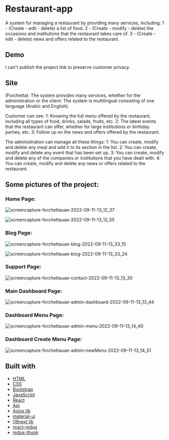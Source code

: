# Restaurant-app

A system for managing a restaurant by providing many services, including: 1 - (Create - edit - delete) a list of food. 2 - (Create - modify - delete) the occasions and institutions that the restaurant takes care of. 3 - (Create - edit - delete) news and offers related to the restaurant.


## Demo
I can't publish the project link to preserve customer privacy.



## Site
(Forchetta): The system provides many services, whether for the administration or the client:
The system is multilingual consisting of one language (Arabic and English).

Customer can see:
1: Knowing the full menu offered by the restaurant, including all types of food, drinks, salads, fruits, etc.
2: The latest events that the restaurant can offer, whether for large institutions or birthday parties, etc.
3: Follow up on the news and offers offered by the restaurant.

The administration can manage all these things:
1: You can create, modify and delete any meal and add it to its section in the list.
2: You can create, modify and delete any event that has been set up.
3: You can create, modify and delete any of the companies or institutions that you have dealt with.
4: You can create, modify and delete any news or offers related to the restaurant.


## Some pictures of the project:
### Home Page:

![screencapture-forchettauae-2022-09-11-13_12_37](https://user-images.githubusercontent.com/67224257/189524982-725c73ea-f751-4d46-b823-ca745b307e24.png)

![screencapture-forchettauae-2022-09-11-13_12_55](https://user-images.githubusercontent.com/67224257/189525015-45389f36-087d-4763-95b2-ebebf468af64.png)

### Blog Page:

![screencapture-forchettauae-blog-2022-09-11-13_33_15](https://user-images.githubusercontent.com/67224257/189525157-2f48fe8a-d7bc-4b67-b6f1-cc7b76d12413.png)

![screencapture-forchettauae-blog-2022-09-11-13_33_24](https://user-images.githubusercontent.com/67224257/189525168-0e1acf25-d98b-4363-932a-21b376d3a118.png)

### Support Page:

![screencapture-forchettauae-contact-2022-09-11-13_13_30](https://user-images.githubusercontent.com/67224257/189525056-b6c157dc-4c43-4204-9c3a-fd0fe3e2cba4.png)

### Main Dashboard Page:

![screencapture-forchettauae-admin-dashboard-2022-09-11-13_13_44](https://user-images.githubusercontent.com/67224257/189525303-1c2c8626-cfb7-4c11-a3cf-170cc6490822.png)

### Dashboard Menu Page:

![screencapture-forchettauae-admin-menu-2022-09-11-13_14_40](https://user-images.githubusercontent.com/67224257/189525319-01abf47a-4ec9-4ad4-b9bd-5d56c16560df.png)


### Dashboard Create Menu Page:
![screencapture-forchettauae-admin-newMenu-2022-09-11-13_14_51](https://user-images.githubusercontent.com/67224257/189525325-568b5dc7-4a59-41f0-a15e-12296bfc0083.png)




## Built with 

- [HTML](https://html.com/)
- [CSS](https://css-tricks.com/) 
- [Bootstrap](http://getbootstrap.com/)
- [JavaScript](https://www.javascript.com/)
- [React](https://reactjs.org/)
- [Api](http://getbootstrap.com/)
- [Axios lib](https://www.api.org/)
- [material-ui](https://mui.com/)
- [i18next lib]([https://mui.com/](https://www.i18next.com/))
- [react-redux](https://react-redux.js.org/)
- [redux-thunk](https://redux.js.org/usage/writing-logic-thunks)
